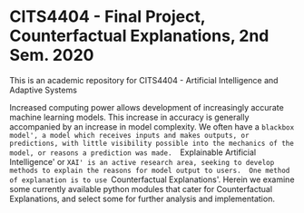 # CITS4404 - Final Project, Counterfactual Explanations, 2nd Sem. 2020

This is an academic repository for CITS4404 - Artificial Intelligence and Adaptive Systems

Increased computing power allows development of increasingly accurate machine learning models.  This increase in accuracy is generally accompanied by an increase in model complexity.  We often have a `blackbox model', a model which receives inputs and makes outputs, or predictions, with little visibility possible into the mechanics of the model, or reasons a prediction was made.  `Explainable Artificial Intelligence' or `XAI' is an active research area, seeking to develop methods to explain the reasons for model output to users.  One method of explanation is to use `Counterfactual Explanations'.  Herein we examine some currently available python modules that cater for Counterfactual Explanations, and select some for further analysis and implementation.

